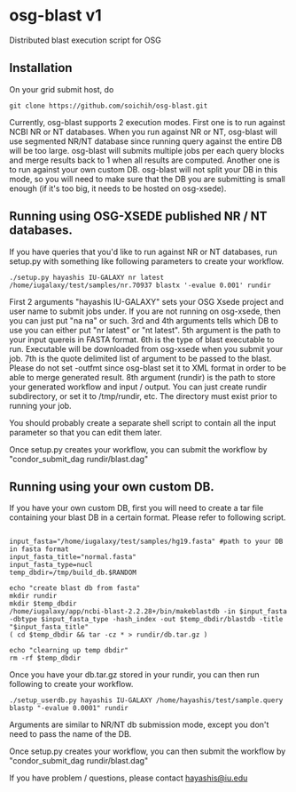 osg-blast v1
=========

Distributed blast execution script for OSG

## Installation

On your grid submit host, do

```
git clone https://github.com/soichih/osg-blast.git 
```

Currently, osg-blast supports 2 execution modes. First one is to run against NCBI NR or NT databases. When you run against NR or NT, osg-blast will use segmented NR/NT database since running query against the entire DB will be too large. osg-blast will submits multiple jobs per each query blocks and merge results back to 1 when all results are computed. 
Another one is to run against your own custom DB. osg-blast will not split your DB in this mode, so you will need to make sure that the DB you are submitting is small enough (if it's too big, it needs to be hosted on osg-xsede).

## Running using OSG-XSEDE published NR / NT databases.

If you have queries that you'd like to run against NR or NT databases, run setup.py with something like following parameters to create your workflow.

```
./setup.py hayashis IU-GALAXY nr latest /home/iugalaxy/test/samples/nr.70937 blastx '-evalue 0.001' rundir
```

First 2 arguments "hayashis IU-GALAXY" sets your OSG Xsede project and user name to submit jobs under. If you are not running on osg-xsede, then you can just put "na na" or such.
3rd and 4th arguments tells which DB to use you can either put "nr latest" or "nt latest".
5th argument is the path to your input quereis in FASTA format.
6th is the type of blast executable to run. Executable will be downloaded from osg-xsede when you submit your job.
7th is the quote delimited list of argument to be passed to the blast. Please do not set -outfmt since osg-blast set it to XML format in order to be able to merge generated result.
8th argument (rundir) is the path to store your generated workflow and input / output. You can just create rundir subdirectory, or set it to /tmp/rundir, etc. The directory must exist prior to running your job.

You should probably create a separate shell script to contain all the input parameter so that you can edit them later.

Once setup.py creates your workflow, you can submit the workflow by "condor_submit_dag rundir/blast.dag"

## Running using your own custom DB.

If you have your own custom DB, first you will need to create a tar file containing your blast DB in a certain format. Please refer to following script.

```

input_fasta="/home/iugalaxy/test/samples/hg19.fasta" #path to your DB in fasta format
input_fasta_title="normal.fasta"
input_fasta_type=nucl
temp_dbdir=/tmp/build_db.$RANDOM

echo "create blast db from fasta"
mkdir rundir
mkdir $temp_dbdir
/home/iugalaxy/app/ncbi-blast-2.2.28+/bin/makeblastdb -in $input_fasta -dbtype $input_fasta_type -hash_index -out $temp_dbdir/blastdb -title "$input_fasta_title"
( cd $temp_dbdir && tar -cz * > rundir/db.tar.gz )

echo "clearning up temp dbdir"
rm -rf $temp_dbdir
```

Once you have your db.tar.gz stored in your rundir, you can then run following to create your workflow.

```
./setup_userdb.py hayashis IU-GALAXY /home/hayashis/test/sample.query blastp "-evalue 0.0001" rundir
```

Arguments are similar to NR/NT db submission mode, except you don't need to pass the name of the DB.

Once setup.py creates your workflow, you can then submit the workflow by "condor_submit_dag rundir/blast.dag"

If you have problem / questions, please contact hayashis@iu.edu


